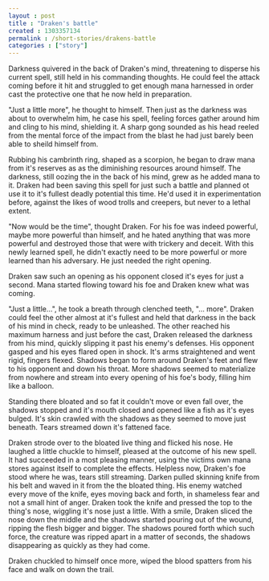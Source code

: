 ```yaml
---
layout : post
title : "Draken's battle"
created : 1303357134
permalink : /short-stories/drakens-battle
categories : ["story"]
---
```

Darkness quivered in the back of Draken's mind, threatening to disperse his current spell, still held in his commanding thoughts. He could feel the attack coming before it hit and struggled to get enough mana harnessed in order cast the protective one that he now held in preparation.

"Just a little more", he thought to himself. Then just as the darkness was about to overwhelm him, he case his spell, feeling forces gather around him and cling to his mind, shielding it. A sharp gong sounded as his head reeled from the mental force of the impact from the blast he had just barely been able to sheild himself from.

Rubbing his cambrinth ring, shaped as a scorpion, he began to draw mana from it's reserves as as the diminishing resources around himself. The darkness, still oozing the in the back of his mind, grew as he added mana to it. Draken had been saving this spell for just such a battle and planned ot use it to it's fullest deadly potential this time. He'd used it in experimentation before, against the likes of wood trolls and creepers, but never to a lethal extent.

"Now would be the time", thought Draken. For his foe was indeed powerful, maybe more powerful than himself, and he hated anything that was more powerful and destroyed those that were with trickery and deceit. With this newly learned spell, he didn't exactly need to be more powerful or more learned than his adversary. He just needed the right opening.

Draken saw such an opening as his opponent closed it's eyes for just a second.  Mana started flowing toward his foe and Draken knew what was coming.

"Just a little...", he took a breath through clenched teeth, "... more". Draken could feel the other almost at it's fullest and held that darkness in the back of his mind in check, ready to be unleashed. The other reached his maximum harness and just before the cast, Draken released the darkness from his mind, quickly slipping it past his enemy's defenses. His opponent gasped and his eyes flared open in shock. It's arms straightened and went rigid, fingers flexed. Shadows began to form around Draken's feet and flew to his opponent and down his throat. More shadows seemed to materialize from nowhere and stream into every opening of his foe's body, filling him like a balloon.

Standing there bloated and so fat it couldn't move or even fall over, the shadows stopped and it's mouth closed and opened like a fish as it's eyes bulged. It's skin crawled with the shadows as they seemed to move just beneath. Tears streamed down it's fattened face.

Draken strode over to the bloated live thing and flicked his nose. He laughed a little chuckle to himself, pleased at the outcome of his new spell. It had succeeded in a most pleasing manner, using the victims own mana stores against itself to complete the effects. Helpless now, Draken's foe stood where he was, tears still streaming. Darken pulled skinning knife from his belt and waved in it from the the bloated thing. His enemy watched every move of the knife, eyes moving back and forth, in shameless fear and not a small hint of anger. Draken took the knife and pressed the top to the thing's nose, wiggling it's nose just a little. With a smile, Draken sliced the nose down the middle and the shadows started pouring out of the wound, ripping the flesh bigger and bigger. The shadows poured forth which such force, the creature was ripped apart in a matter of seconds, the shadows disappearing as quickly as they had come.

Draken chuckled to himself once more, wiped the blood spatters from his face and walk on down the trail.